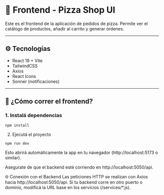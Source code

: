 # 🎨 Frontend - Pizza Shop UI

Este es el frontend de la aplicación de pedidos de pizza. Permite ver el catálogo de productos, añadir al carrito y generar órdenes.

---

## ⚙️ Tecnologías

- React 19 + Vite
- TailwindCSS
- Axios
- React Icons
- Sonner (notificaciones)

---

## 🚀 ¿Cómo correr el frontend?

### 1. Instalá dependencias

```
npm install
```

2. Ejecutá el proyecto
```
npm run dev
```
Esto abrirá automáticamente la app en tu navegador (http://localhost:5173 o similar).

Asegurate de que el backend esté corriendo en http://localhost:5050/api.

🌐 Conexión con el Backend
Las peticiones HTTP se realizan con Axios hacia http://localhost:5050/api. Si tu backend corre en otro puerto o dominio, modificá la URL base en los servicios (/services/*.js).

